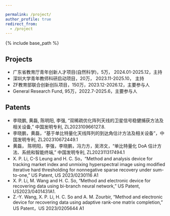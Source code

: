 ```yaml
---

permalink: /project/
author_profile: true
redirect_from:
  - /project
---
```


{% include base_path %}

<!--
Experiences
----------
* Assistant Professor: May. 2023 - Present   
  College of Electronics and Information Engineering, Shenzhen University, Shenzhen, China
* Postdoctoral Fellow: Nov. 2022 - May 2023  
  Department of Electrical Engineering, City University of Hong Kong, Hong Kong, China  
  Supervisor:  Prof. SO, Hing Cheung (IEEE Fellow)
* Ph.D degree: Sep. 2019 - Nov. 2022    
  Department of Electrical Engineering, City University of Hong Kong, Hong Kong, China  
  Supervisor: Prof. SO, Hing Cheung (IEEE Fellow)
* Research Assistant: Sep. 2018 -- Aug. 2019  
  College of Electronics and Information Engineering, Shenzhen University, Shenzhen, China  
  Supervisor: Prof. HUANG, Lei (IET Fellow, Distinguished Young Scholar)
* M.S degree with distinction: Sep. 2017 - Oct. 2018   
  Department of Electrical Engineering, City University of Hong Kong, Hong Kong, China    
  Supervisor: Prof. SO, Hing Cheung (IEEE Fellow)
* B.E degree as an outstanding graduate: Sep. 2011 - Jul. 2015    
  College of Information Engineering, Yanshan University, Qinhuangdao, China
-->


Projects
----------
* 广东省教育厅青年创新人才项目(自然科学)，5万， 2024.01-2025.12，主持
* 深圳大学青年教师科研启动项目，20万， 2023.11-2025.10， 主持
* ZF教育部联合创新创队项目，150万，2023.12-2026.12，主要参与人
* General Research Fund, 95万，2022.7-2025.6，主要参与人


  
Patents
----------
* 李晓鹏, 黄磊, 陈明阳, 李强, “双稀疏优化阵列天线的卫星信号稳健捕获方法及相关设备,” 中国发明专利, ZL202310966127.8.
* 李晓鹏，黄磊，“基于单比特量化天线阵列的到达角估计方法及相关设备”，中国发明专利, ZL202310672449.1
* 黄磊， 陈明阳，李强，李晓鹏，冯力方，吴沛文，“单比特量化 DoA 估计方法、系统和智能终端,” 中国发明专利, ZL202311317494.1
* X. P. Li, C-S Leung and H. C. So，“Method and analysis device for tracking market index and unmixing hyperspectral image using modified iterative hard thresholding for nonnegative sparse recovery under sum-to-one,” US Patent, US 2023/0230116 A1
* X. P. Li, M. Wang and H. C. So, “Method and electronic device for recovering data using bi-branch neural network,” US Patent, US2023/0401431A1.
* Z.-Y. Wang, X. P. Li, H. C. So and A. M. Zourbir, “Method and electronic device for recovering data using adaptive rank-one matrix completion,” US Patent，US 2023/0205644 A1


<!--
Awards and Honors
----------
* Research Tuition Scholarship, City University of Hong Kong, 2022 - 2023
* Outstanding Academic Performance Award, City University of Hong Kong, 2021 - 2022
* Research Tuition Scholarship, City University of Hong Kong, 2021 - 2022
* Outstanding Academic Performance Award, City University of Hong Kong, 2020 - 2021
* Research Tuition Scholarship, City University of Hong Kong, 2020 - 2021
* Ph.D. Research Scholarship, City University of Hong Kong, 2019 - 2023
* Graduate with Distinction, City University of Hong Kong, 2018
* Outstanding Undergraduate, Yanshan University, 2015



Invited Talks:
---------
* Invited Speaker: "An Interpretable Bi-Branch Neural Network for Matrix Completion", hosted by Prof. Nikolaos D. Sidiropoulos (IEEE Fellow),  Department of Electrical and Computer Engineering, University of Virginia, Virginia, USA, 11 Feb. 2022.


Professional Service:
---------
1) Journal/Conference Reviewer:  
* IEEE Transactions on Signal Processing
* IEEE Transactions on Image Processing
* IEEE Transactions on Communications
* IEEE Transactions on Vehicular Technology
* IEEE Journal of Selected Topics in Signal Processing
* IEEE Signal Processing Letters
* Signal Processing
* Digital Signal Processing
* IET Signal Processing
* etc.
  -->


